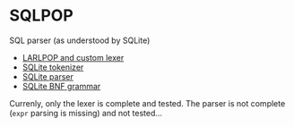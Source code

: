 # SQLPOP

SQL parser (as understood by SQLite)

* [LARLPOP and custom lexer](https://github.com/nikomatsakis/lalrpop/issues/39)
* [SQLite tokenizer](http://www.sqlite.org/cgi/src/artifact/32aeca12f0d57a5c)
* [SQLite parser](http://www.sqlite.org/cgi/src/artifact/d7bff41d460f2df9)
* [SQLite BNF grammar](http://www.sqlite.org/docsrc/doc/trunk/art/syntax/all-bnf.html)

Currenly, only the lexer is complete and tested.
The parser is not complete (`expr` parsing is missing) and not tested...